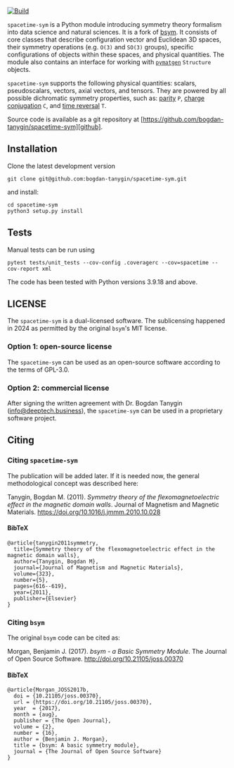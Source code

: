 [![Build](https://github.com/bogdan-tanygin/spacetime-sym/actions/workflows/build.yml/badge.svg)](https://github.com/bogdan-tanygin/spacetime-sym/actions/workflows/build.yml)

`spacetime-sym` is a Python module introducing symmetry theory formalism into data science and natural sciences. It is a fork of [bsym][githubbsym]. It consists of core classes that describe configuration vector and Euclidean 3D spaces, their symmetry operations (e.g. `O(3)` and `SO(3)` groups), specific configurations of objects within these spaces, and physical quantities. The module also contains an interface for working with [`pymatgen`](https://pymatgen.org) `Structure` objects.

`spacetime-sym` supports the following physical quantities: scalars, pseudoscalars, vectors, axial vectors, and tensors. They are powered by all possible dichromatic symmetry properties, such as: [parity](https://en.wikipedia.org/wiki/Parity_(physics)) `P`, [charge conjugation](https://en.wikipedia.org/wiki/C-symmetry) `C`, and [time reversal](https://en.wikipedia.org/wiki/T-symmetry) `T`. 

Source code is available as a git repository at [https://github.com/bogdan-tanygin/spacetime-sym][github].

## Installation

Clone the latest development version
```
git clone git@github.com:bogdan-tanygin/spacetime-sym.git
```
and install:
```
cd spacetime-sym
python3 setup.py install 
```

## Tests

Manual tests can be run using
```
pytest tests/unit_tests --cov-config .coveragerc --cov=spacetime --cov-report xml
```

The code has been tested with Python versions 3.9.18 and above.

## LICENSE

The `spacetime-sym` is a dual-licensed software. The sublicensing happened in 2024 as permitted by the original `bsym`'s MIT license.

### Option 1: open-source license

The `spacetime-sym` can be used as an open-source software according to the terms of GPL-3.0.

### Option 2: commercial license

After signing the written agreement with Dr. Bogdan Tanygin (info@deeptech.business), the `spacetime-sym` can be used in a proprietary software project.

## Citing

### Citing `spacetime-sym`

The publication will be added later. If it is needed now, the general methodological concept was described here:

Tanygin, Bogdan M. (2011). *Symmetry theory of the flexomagnetoelectric effect in the magnetic domain walls*. Journal of Magnetism and Magnetic Materials. https://doi.org/10.1016/j.jmmm.2010.10.028

#### BibTeX

```
@article{tanygin2011symmetry,
  title={Symmetry theory of the flexomagnetoelectric effect in the magnetic domain walls},
  author={Tanygin, Bogdan M},
  journal={Journal of Magnetism and Magnetic Materials},
  volume={323},
  number={5},
  pages={616--619},
  year={2011},
  publisher={Elsevier}
}
```

### Citing `bsym`

The original `bsym` code can be cited as:

Morgan, Benjamin J. (2017). *bsym - a Basic Symmetry Module*. The Journal of Open Source Software. http://doi.org/10.21105/joss.00370

#### BibTeX

```
@article{Morgan_JOSS2017b,
  doi = {10.21105/joss.00370},
  url = {https://doi.org/10.21105/joss.00370},
  year  = {2017},
  month = {aug},
  publisher = {The Open Journal},
  volume = {2},
  number = {16},
  author = {Benjamin J. Morgan},
  title = {bsym: A basic symmetry module},
  journal = {The Journal of Open Source Software}
}
```
[github]: https://github.com/bogdan-tanygin/spacetime-sym
[githubbsym]: https://github.com/bjmorgan/bsym
